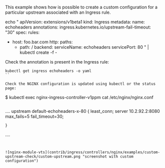 
This example shows how is possible to create a custom configuration for a particular upstream associated with an Ingress rule.

echo "
apiVersion: extensions/v1beta1
kind: Ingress
metadata:
  name: echoheaders
  annotations:
    ingress.kubernetes.io/upstream-fail-timeout: "30"
spec:
  rules:
  - host: foo.bar.com
    http:
      paths:
      - path: /
        backend:
          serviceName: echoheaders
          servicePort: 80
" | kubectl create -f -


Check the annotation is present in the Ingress rule:
```
kubectl get ingress echoheaders -o yaml
``

Check the NGINX configuration is updated using kubectl or the status page:

```
$ kubectl exec nginx-ingress-controller-v1ppm cat /etc/nginx/nginx.conf
```

```
....
    upstream default-echoheaders-x-80 {
        least_conn;
        server 10.2.92.2:8080 max_fails=5 fail_timeout=30;

    }
....
```


![nginx-module-vts](contrib/ingress/controllers/nginx/examples/custom-upstream-check/custom-upstream.png "screenshot with custom configuration")
